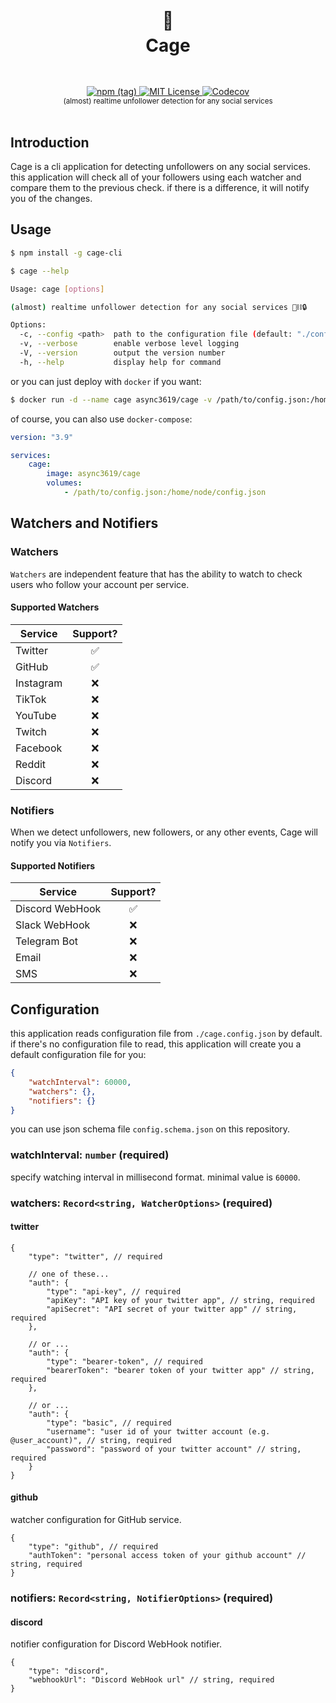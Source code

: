 <h1 align="center">
  <br />
  🦜
  <br />
  Cage
  <sup>
    <br />
    <br />
  </sup>    
</h1>

<div align="center">
    <a href="https://www.npmjs.com/package/cage-cli">
        <img alt="npm (tag)" src="https://img.shields.io/npm/v/cage-cli/dev?style=flat-square">
    </a>
    <a href="https://github.com/async3619/solv/blob/main/LICENSE">
        <img src="https://img.shields.io/github/license/async3619/solv.svg?style=flat-square" alt="MIT License" />
    </a>
    <a href="https://app.codecov.io/gh/async3619/cage">
        <img alt="Codecov" src="https://img.shields.io/codecov/c/github/async3619/cage?style=flat-square&token=97JBTXGXC8">
    </a>
    <br />
    <sup>(almost) realtime unfollower detection for any social services</sup>
    <br />
    <br />
</div>

## Introduction

Cage is a cli application for detecting unfollowers on any social services. this application will check all of your followers using each watcher and compare them to the previous check. if there is a difference, it will notify you of the changes.

## Usage

```bash
$ npm install -g cage-cli

$ cage --help

Usage: cage [options]

(almost) realtime unfollower detection for any social services 🦜⛓️🔒

Options:
  -c, --config <path>  path to the configuration file (default: "./config.json")
  -v, --verbose        enable verbose level logging
  -V, --version        output the version number
  -h, --help           display help for command
```

or you can just deploy with `docker` if you want:

```bash
$ docker run -d --name cage async3619/cage -v /path/to/config.json:/home/node/config.json
```

of course, you can also use `docker-compose`:

```yaml
version: "3.9"

services:
    cage:
        image: async3619/cage
        volumes:
            - /path/to/config.json:/home/node/config.json
```

## Watchers and Notifiers

### Watchers

`Watchers` are independent feature that has the ability to watch to check users who follow your account per service.

#### Supported Watchers

| Service   | Support? |
| --------- | :------: |
| Twitter   |    ✅    |
| GitHub    |    ✅    |
| Instagram |    ❌    |
| TikTok    |    ❌    |
| YouTube   |    ❌    |
| Twitch    |    ❌    |
| Facebook  |    ❌    |
| Reddit    |    ❌    |
| Discord   |    ❌    |

### Notifiers

When we detect unfollowers, new followers, or any other events, Cage will notify you via `Notifiers`.

#### Supported Notifiers

| Service         | Support? |
| --------------- | :------: |
| Discord WebHook |    ✅    |
| Slack WebHook   |    ❌    |
| Telegram Bot    |    ❌    |
| Email           |    ❌    |
| SMS             |    ❌    |

## Configuration

this application reads configuration file from `./cage.config.json` by default.
if there's no configuration file to read, this application will create you a default configuration file for you:

```json
{
    "watchInterval": 60000,
    "watchers": {},
    "notifiers": {}
}
```

you can use json schema file `config.schema.json` on this repository.

### watchInterval: `number` (required)

specify watching interval in millisecond format. minimal value is `60000`.

### watchers: `Record<string, WatcherOptions>` (required)

#### twitter

```json5
{
    "type": "twitter", // required

    // one of these...
    "auth": {
        "type": "api-key", // required
        "apiKey": "API key of your twitter app", // string, required
        "apiSecret": "API secret of your twitter app" // string, required
    },

    // or ...
    "auth": {
        "type": "bearer-token", // required
        "bearerToken": "bearer token of your twitter app" // string, required
    },

    // or ...
    "auth": {
        "type": "basic", // required
        "username": "user id of your twitter account (e.g. @user_account)", // string, required
        "password": "password of your twitter account" // string, required
    }
}
```

#### github

watcher configuration for GitHub service.

```json5
{
    "type": "github", // required
    "authToken": "personal access token of your github account" // string, required
}
```

### notifiers: `Record<string, NotifierOptions>` (required)

#### discord

notifier configuration for Discord WebHook notifier.

```json5
{
    "type": "discord",
    "webhookUrl": "Discord WebHook url" // string, required
}
```
